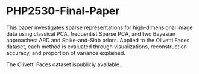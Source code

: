 # PHP2530-Final-Paper
This paper investigates sparse representations for high-dimensional image data using classical PCA, frequentist Sparse PCA, and two Bayesian approaches: ARD and Spike-and-Slab priors. Applied to the Olivetti Faces dataset, each method is evaluated through visualizations, reconstruction accuracy, and proportion of variance explained.

The Olivetti Faces dataset ispublicly available.

